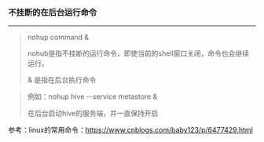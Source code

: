 ### 不挂断的在后台运行命令

***

> nohup command &	
>
> nohub是指不挂断的运行命令，即使当前的shell窗口关闭，命令也会继续运行。
>
> & 是指在后台执行命令



> 例如：nohup hive --service metastore &
>
> 在后台启动hive的服务端，并一直保持开启



参考：linux的常用命令：https://www.cnblogs.com/baby123/p/6477429.html


